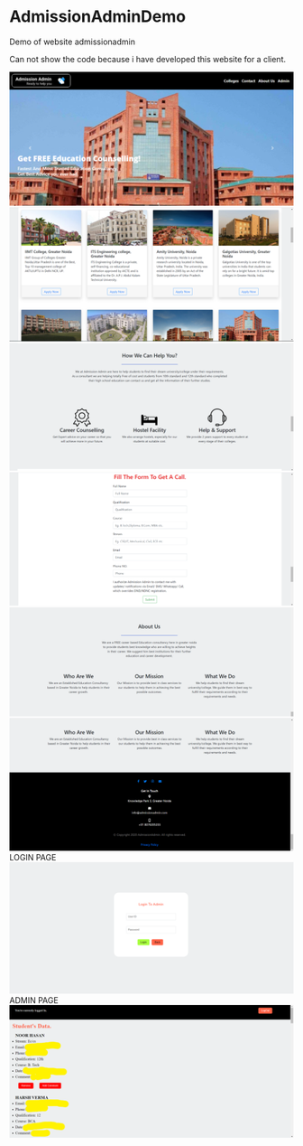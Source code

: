 # AdmissionAdminDemo
Demo of website admissionadmin

Can not show the code because i have developed this website for a client.

![](images/1.png)
![](images/2.png)
![](images/3.png)
![](images/4.png)
![](images/5.png)
![](images/6.png)
LOGIN PAGE
![](images/7.png)
ADMIN PAGE
![](images/8.png)
